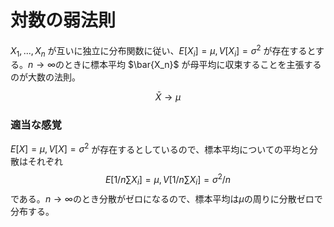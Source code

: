 # 対数の弱法則


$X_1,...,X_n$ が互いに独立に分布関数に従い、$E[X_i]=\mu, V[X_i]=\sigma^2$ が存在するとする。$n\to\infty$のときに標本平均 $\bar{X_n}$ が母平均に収束することを主張するのが大数の法則。

$$
\bar{X} \to \mu
$$


### 適当な感覚

$E[X]=\mu, V[X]=\sigma^2$ が存在するとしているので、標本平均についての平均と分散はそれぞれ
$$
E[1/n\sum X_i]=\mu, V[1/n\sum X_i]=\sigma^2/n
$$
である。$n\to\infty$のとき分散がゼロになるので、標本平均は$\mu$の周りに分散ゼロで分布する。